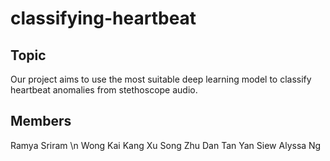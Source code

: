 # classifying-heartbeat

## Topic
Our project aims to use the most suitable deep learning model to classify heartbeat anomalies from stethoscope audio.

## Members
Ramya Sriram \n
Wong Kai Kang
Xu Song
Zhu Dan
Tan Yan Siew
Alyssa Ng
